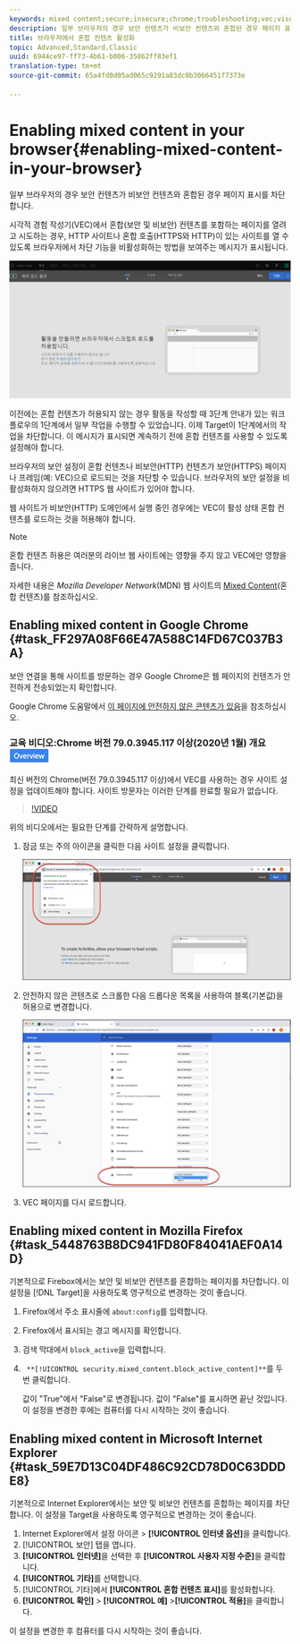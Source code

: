 ```yaml
---
keywords: mixed content;secure;insecure;chrome;troubleshooting;vec;visual experience composer;unsecure
description: 일부 브라우저의 경우 보안 컨텐츠가 비보안 컨텐츠와 혼합된 경우 페이지 표시를 차단합니다.
title: 브라우저에서 혼합 컨텐츠 활성화
topic: Advanced,Standard,Classic
uuid: 6944ce97-ff73-4b61-b006-35862ff83ef1
translation-type: tm+mt
source-git-commit: 65a4fd0d05ad065c9291a83dc0b3066451f7373e

---
```



# Enabling mixed content in your browser{#enabling-mixed-content-in-your-browser}

일부 브라우저의 경우 보안 컨텐츠가 비보안 컨텐츠와 혼합된 경우 페이지 표시를 차단합니다.

시각적 경험 작성기(VEC)에서 혼합(보안 및 비보안) 컨텐츠를 포함하는 페이지를 열려고 시도하는 경우, HTTP 사이트나 혼합 호출(HTTPS와 HTTP)이 있는 사이트를 열 수 있도록 브라우저에서 차단 기능을 비활성화하는 방법을 보여주는 메시지가 표시됩니다.

![](assets/mixed_content_warning.gif)

이전에는 혼합 컨텐츠가 허용되지 않는 경우 활동을 작성할 때 3단계 안내가 있는 워크플로우의 1단계에서 일부 작업을 수행할 수 있었습니다. 이제 Target이 1단계에서의 작업을 차단합니다. 이 메시지가 표시되면 계속하기 전에 혼합 컨텐츠를 사용할 수 있도록 설정해야 합니다.

브라우저의 보안 설정이 혼합 컨텐츠나 비보안(HTTP) 컨텐츠가 보안(HTTPS) 페이지나 프레임(예: VEC)으로 로드되는 것을 차단할 수 있습니다. 브라우저의 보안 설정을 비활성화하지 않으려면 HTTPS 웹 사이트가 있어야 합니다.

웹 사이트가 비보안(HTTP) 도메인에서 실행 중인 경우에는 VEC이 활성 상태 혼합 컨텐츠를 로드하는 것을 허용해야 합니다.

>[!NOTE]
>
>혼합 컨텐츠 허용은 여러분의 라이브 웹 사이트에는 영향을 주지 않고 VEC에만 영향을 줍니다.

자세한 내용은 *Mozilla Developer Network*(MDN) 웹 사이트의 [Mixed Content](https://developer.mozilla.org/en-US/docs/Web/Security/Mixed_content)(혼합 컨텐츠)를 참조하십시오.

## Enabling mixed content in Google Chrome {#task_FF297A08F66E47A588C14FD67C037B3A}

보안 연결을 통해 사이트를 방문하는 경우 Google Chrome은 웹 페이지의 컨텐츠가 안전하게 전송되었는지 확인합니다.

Google Chrome 도움말에서 [이 페이지에 안전하지 않은 콘텐츠가 있음](https://support.google.com/chrome/answer/1342714?hl=en)을 참조하십시오.

### 교육 비디오:Chrome 버전 79.0.3945.117 이상(2020년 1월) 개요 ![배지 활성화](/help/assets/overview.png)

최신 버전의 Chrome(버전 79.0.3945.117 이상)에서 VEC를 사용하는 경우 사이트 설정을 업데이트해야 합니다. 사이트 방문자는 이러한 단계를 완료할 필요가 없습니다.

>[!VIDEO](https://www.youtube.com/watch?v=6zGCi5Y8eVo)

위의 비디오에서는 필요한 단계를 간략하게 설명합니다.

1. 잠금 또는 주의 아이콘을 클릭한 다음 사이트 설정을 클릭합니다.

   ![사이트 설정](/help/c-experiences/c-visual-experience-composer/r-troubleshoot-composer/assets/site-settings.png)

1. 안전하지 않은 콘텐츠로 스크롤한 다음 드롭다운 목록을 사용하여 블록(기본값)을 허용으로 변경합니다.

   ![안전하지 않은 콘텐츠](/help/c-experiences/c-visual-experience-composer/r-troubleshoot-composer/assets/insecure-content.png)

1. VEC 페이지를 다시 로드합니다.

## Enabling mixed content in Mozilla Firefox {#task_5448763B8DC941FD80F84041AEF0A14D}

기본적으로 Firebox에서는 보안 및 비보안 컨텐츠를 혼합하는 페이지를 차단합니다. 이 설정을 [!DNL Target]을 사용하도록 영구적으로 변경하는 것이 좋습니다.

1. Firefox에서 주소 표시줄에 `about:config`를 입력합니다.
1.  Firefox에서 표시되는 경고 메시지를 확인합니다. 
1. 검색 막대에서 `block_active`을 입력합니다.
1. ` **[!UICONTROL security.mixed_content.block_active_content]**`를 두 번 클릭합니다.

   값이 &quot;True&quot;에서 &quot;False&quot;로 변경됩니다. 값이 &quot;False&quot;를 표시하면 끝난 것입니다.  이 설정을 변경한 후에는 컴퓨터를 다시 시작하는 것이 좋습니다.

## Enabling mixed content in Microsoft Internet Explorer {#task_59E7D13C04DF486C92CD78D0C63DDDE8}

기본적으로 Internet Explorer에서는 보안 및 비보안 컨텐츠를 혼합하는 페이지를 차단합니다. 이 설정을 Target을 사용하도록 영구적으로 변경하는 것이 좋습니다.

1. Internet Explorer에서 설정 아이콘 > **[!UICONTROL 인터넷 옵션]**&#x200B;을 클릭합니다.
1. [!UICONTROL 보안] 탭을 엽니다.
1. **[!UICONTROL 인터넷]**&#x200B;을 선택한 후 **[!UICONTROL 사용자 지정 수준]**&#x200B;을 클릭합니다.
1. **[!UICONTROL 기타]**&#x200B;를 선택합니다.
1. [!UICONTROL 기타]에서 **[!UICONTROL 혼합 컨텐츠 표시]**&#x200B;를 활성화합니다.
1. **[!UICONTROL 확인]** > **[!UICONTROL 예]** >**[!UICONTROL 적용]**&#x200B;을 클릭합니다. 

이 설정을 변경한 후 컴퓨터를 다시 시작하는 것이 좋습니다.

